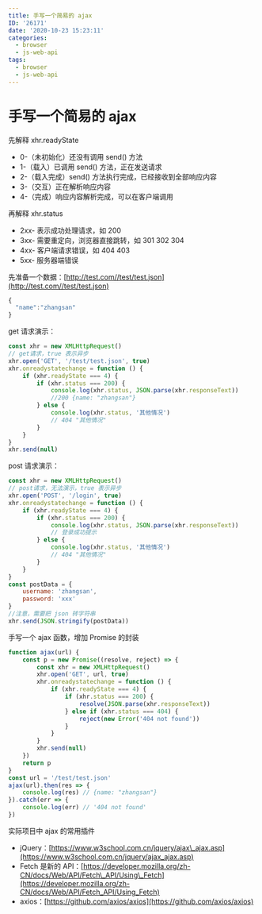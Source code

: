 ```yaml
---
title: 手写一个简易的 ajax
ID: '26171'
date: '2020-10-23 15:23:11'
categories:
  - browser
  - js-web-api
tags:
  - browser
  - js-web-api
---
```


# 手写一个简易的 ajax

先解释 xhr.readyState

- 0-（未初始化）还没有调用 send() 方法
- 1-（载入）已调用 send() 方法，正在发送请求
- 2-（载入完成）send() 方法执行完成，已经接收到全部响应内容
- 3-（交互）正在解析响应内容
- 4-（完成）响应内容解析完成，可以在客户端调用

再解释 xhr.status

- 2xx- 表示成功处理请求，如 200
- 3xx- 需要重定向，浏览器直接跳转，如 301 302 304
- 4xx- 客户端请求错误，如 404 403
- 5xx- 服务器端错误

先准备一个数据：[http://test.com//test/test.json](http://test.com//test/test.json)

``` js 
{
  "name":"zhangsan"
}
```

get 请求演示：

``` js 
const xhr = new XMLHttpRequest()
// get请求，true 表示异步
xhr.open('GET', '/test/test.json', true)
xhr.onreadystatechange = function () {
    if (xhr.readyState === 4) {
        if (xhr.status === 200) {
            console.log(xhr.status, JSON.parse(xhr.responseText))
            //200 {name: "zhangsan"}
        } else {
            console.log(xhr.status, '其他情况')
            // 404 "其他情况"
        }
    }
}
xhr.send(null)
```

post 请求演示：

``` js 
const xhr = new XMLHttpRequest()
// post请求，无法演示，true 表示异步
xhr.open('POST', '/login', true)
xhr.onreadystatechange = function () {
    if (xhr.readyState === 4) {
        if (xhr.status === 200) {
            console.log(xhr.status, JSON.parse(xhr.responseText))
            // 登录成功提示
        } else {
            console.log(xhr.status, '其他情况')
            // 404 "其他情况"
        }
    }
}
const postData = {
    username: 'zhangsan',
    password: 'xxx'
}
//注意，需要把 json 转字符串
xhr.send(JSON.stringify(postData))
```

手写一个 ajax 函数，增加 Promise 的封装

``` js 
function ajax(url) {
    const p = new Promise((resolve, reject) => {
        const xhr = new XMLHttpRequest()
        xhr.open('GET', url, true)
        xhr.onreadystatechange = function () {
            if (xhr.readyState === 4) {
                if (xhr.status === 200) {
                    resolve(JSON.parse(xhr.responseText))
                } else if (xhr.status === 404) {
                    reject(new Error('404 not found'))
                }
            }
        }
        xhr.send(null)
    })
    return p
}
const url = '/test/test.json'
ajax(url).then(res => {
    console.log(res) // {name: "zhangsan"}
}).catch(err => {
    console.log(err) // '404 not found'
})
```

实际项目中 ajax 的常用插件

- jQuery：[https://www.w3school.com.cn/jquery/ajax\_ajax.asp](https://www.w3school.com.cn/jquery/ajax_ajax.asp)
- Fetch 是新的 API：[https://developer.mozilla.org/zh-CN/docs/Web/API/Fetch\_API/Using\_Fetch](https://developer.mozilla.org/zh-CN/docs/Web/API/Fetch_API/Using_Fetch)
- axios：[https://github.com/axios/axios](https://github.com/axios/axios)
 
 
 
 
 
 
